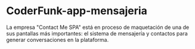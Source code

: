 # CoderFunk-app-mensajeria
La empresa "Contact Me SPA" está en proceso de maquetación de una de sus pantallas más  importantes: el sistema de mensajería y contactos para generar conversaciones en la  plataforma.
